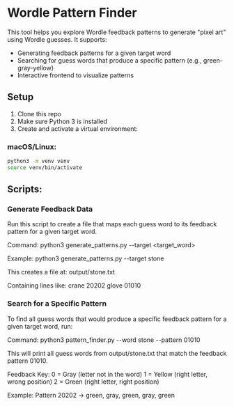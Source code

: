 # Wordle Pattern Finder

This tool helps you explore Wordle feedback patterns to generate "pixel art" using Wordle guesses. It supports:

- Generating feedback patterns for a given target word
- Searching for guess words that produce a specific pattern (e.g., green-gray-yellow)
- Interactive frontend to visualize patterns

## Setup

1. Clone this repo
2. Make sure Python 3 is installed
3. Create and activate a virtual environment:

### macOS/Linux:
```bash
python3 -m venv venv
source venv/bin/activate
```

## Scripts:

### Generate Feedback Data
Run this script to create a file that maps each guess word to its feedback pattern for a given target word.

Command:
python3 generate_patterns.py --target <target_word>

Example:
python3 generate_patterns.py --target stone

This creates a file at:
output/stone.txt

Containing lines like:
crane 20202
glove 01010

### Search for a Specific Pattern
To find all guess words that would produce a specific feedback pattern for a given target word, run:

Command:
python3 pattern_finder.py --word stone --pattern 01010

This will print all guess words from output/stone.txt that match the feedback pattern 01010.

Feedback Key:
0 = Gray (letter not in the word)
1 = Yellow (right letter, wrong position)
2 = Green (right letter, right position)

Example:
Pattern 20202 → green, gray, green, gray, green
